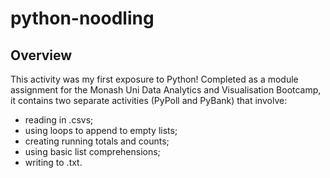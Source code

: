 # python-noodling
## Overview
This activity was my first exposure to Python! Completed as a module assignment for the Monash Uni Data Analytics and Visualisation Bootcamp, it contains two separate activities (PyPoll and PyBank) that involve:
- reading in .csvs;
- using loops to append to empty lists;
- creating running totals and counts;
- using basic list comprehensions;
- writing to .txt.

